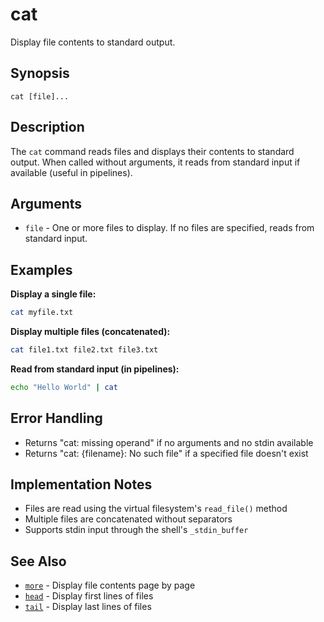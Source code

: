 # cat

Display file contents to standard output.

## Synopsis

```
cat [file]...
```

## Description

The `cat` command reads files and displays their contents to standard output. When called without arguments, it reads from standard input if available (useful in pipelines).

## Arguments

- `file` - One or more files to display. If no files are specified, reads from standard input.

## Examples

**Display a single file:**
```bash
cat myfile.txt
```

**Display multiple files (concatenated):**
```bash
cat file1.txt file2.txt file3.txt
```

**Read from standard input (in pipelines):**
```bash
echo "Hello World" | cat
```

## Error Handling

- Returns "cat: missing operand" if no arguments and no stdin available
- Returns "cat: {filename}: No such file" if a specified file doesn't exist

## Implementation Notes

- Files are read using the virtual filesystem's `read_file()` method
- Multiple files are concatenated without separators
- Supports stdin input through the shell's `_stdin_buffer`

## See Also

- [`more`](more.md) - Display file contents page by page
- [`head`](../text/head.md) - Display first lines of files
- [`tail`](../text/tail.md) - Display last lines of files